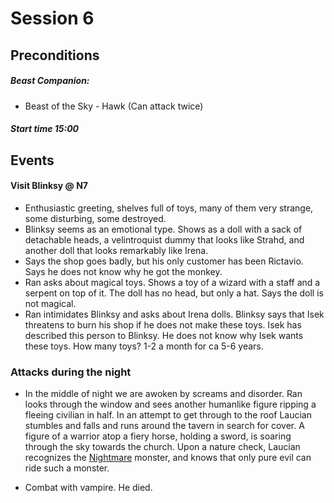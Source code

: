 # Session 6

## Preconditions

##### Beast Companion:
- Beast of the Sky - Hawk (Can attack twice)

##### Start time 15:00

## Events

#### Visit Blinksy @ N7

- Enthusiastic greeting, shelves full of toys, many of them very strange, some
  disturbing, some destroyed.
- Blinksy seems as an emotional type. Shows as a doll with a sack of detachable
  heads, a velintroquist dummy that looks like Strahd, and another doll that
  looks remarkably like Irena.
- Says the shop goes badly, but his only customer has been Rictavio. Says he
  does not know why he got the monkey.
- Ran asks about magical toys. Shows a toy of a wizard with a staff and a
  serpent on top of it. The doll has no head, but only a hat. Says the doll is
  not magical.
- Ran intimidates Blinksy and asks about Irena dolls. Blinksy says that Isek
  threatens to burn his shop if he does not make these toys. Isek has described
  this person to Blinksy. He does not know why Isek wants these toys. How many
  toys? 1-2 a month for ca 5-6 years.

### Attacks during the night
- In the middle of night we are awoken by screams and disorder. Ran looks
  through the window and sees another humanlike figure ripping a fleeing
  civilian in half.
  In an attempt to get through to the roof Laucian stumbles and falls and runs
  around the tavern in search for cover. A figure of a warrior atop a
  fiery horse, holding a sword, is soaring through the sky towards the church.
  Upon a nature check, Laucian recognizes the [Nightmare](https://www.dndbeyond.com/monsters/16964-nightmare) monster, and knows that only pure evil can ride such a monster.

- Combat with vampire. He died.

